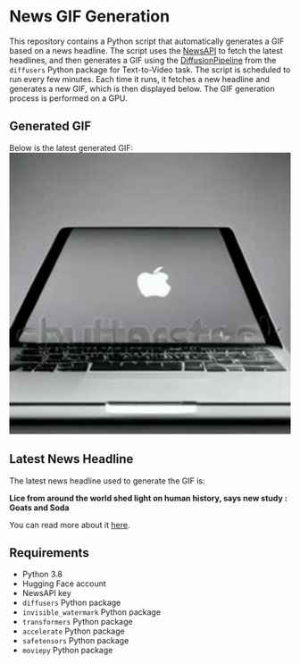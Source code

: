 # News GIF Generation
This repository contains a Python script that automatically generates a GIF based on a news headline. The script uses the [NewsAPI](https://newsapi.org/) to fetch the latest headlines, and then generates a GIF using the [DiffusionPipeline](https://github.com/huggingface/diffusers) from the `diffusers` Python package for Text-to-Video task.
The script is scheduled to run every few minutes. Each time it runs, it fetches a new headline and generates a new GIF, which is then displayed below. The GIF generation process is performed on a GPU.

## Generated GIF
Below is the latest generated GIF:
![Generated GIF](output.gif?raw=true&v=1699565632)

## Latest News Headline
The latest news headline used to generate the GIF is:

**Lice from around the world shed light on human history, says new study : Goats and Soda**

You can read more about it [here](https://www.npr.org/sections/goatsandsoda/2023/11/08/1211528184/having-lice-aint-nice-but-they-tell-our-story-concise-and-precise).

## Requirements
- Python 3.8
- Hugging Face account
- NewsAPI key
- `diffusers` Python package
- `invisible_watermark` Python package
- `transformers` Python package
- `accelerate` Python package
- `safetensors` Python package
- `moviepy` Python package
